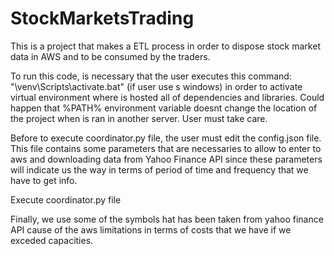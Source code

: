 # StockMarketsTrading
This is a project that makes a ETL process in order to dispose stock market data in AWS and to be consumed by the traders.

To run this code, is necessary that the user executes this command: "\venv\Scripts\activate.bat" (if user use   s windows) in order to activate virtual environment where is hosted all of dependencies and libraries. Could happen that %PATH% environment variable doesnt change the location of the project when is ran in another server. User must take care.

Before to execute coordinator.py file, the user must edit the config.json file. This file contains some parameters that are necessaries to allow to enter to aws and downloading data from Yahoo Finance API since these parameters will indicate us the way in terms of period of time and frequency that we have to get info.  

Execute coordinator.py file

Finally, we use some of the symbols hat has been taken from yahoo finance API cause of the aws limitations in terms of costs that we have if we exceded capacities.